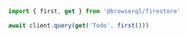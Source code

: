 ```javascript
import { first, get } from '@browserql/firestore'

await client.query(get('Todo', first()))
```
